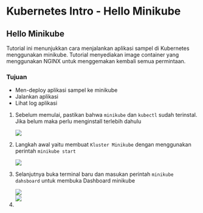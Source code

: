 # Kubernetes Intro - Hello Minikube

## Hello Minikube

Tutorial ini menunjukkan cara menjalankan aplikasi sampel di Kubernetes menggunakan minikube. Tutorial menyediakan image container yang menggunakan NGINX untuk menggemakan kembali semua permintaan.

### Tujuan
 * Men-deploy aplikasi sampel ke minikube
 * Jalankan aplikasi
 * Lihat log aplikasi

1. Sebelum memulai,  pastikan bahwa ```minikube``` dan ```kubectl``` sudah terinstal. Jika belum maka perlu menginstall terlebih dahulu

   <div><img src="gambar/Stage-setup.jpg"></div>

2. Langkah awal yaitu membuat ```Kluster Minikube``` dengan menggunakan perintah ```minikube start```

     <div><img src="gambar/Stage-setup.jpg"></div>
     
3. Selanjutnya buka terminal baru  dan masukan perintah ```minikube dahsboard``` untuk membuka Dashboard minikube

   <div><img src="gambar/Stage-setup.jpg"></div>
    <div><img src="gambar/Stage-setup.jpg"></div>
4. 

